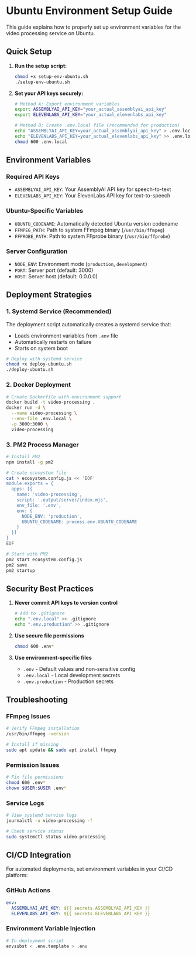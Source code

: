 # Ubuntu Environment Setup Guide

This guide explains how to properly set up environment variables for the video processing service on Ubuntu.

## Quick Setup

1. **Run the setup script:**
   ```bash
   chmod +x setup-env-ubuntu.sh
   ./setup-env-ubuntu.sh
   ```

2. **Set your API keys securely:**
   ```bash
   # Method A: Export environment variables
   export ASSEMBLYAI_API_KEY="your_actual_assemblyai_api_key"
   export ELEVENLABS_API_KEY="your_actual_elevenlabs_api_key"
   
   # Method B: Create .env.local file (recommended for production)
   echo "ASSEMBLYAI_API_KEY=your_actual_assemblyai_api_key" > .env.local
   echo "ELEVENLABS_API_KEY=your_actual_elevenlabs_api_key" >> .env.local
   chmod 600 .env.local
   ```

## Environment Variables

### Required API Keys
- `ASSEMBLYAI_API_KEY`: Your AssemblyAI API key for speech-to-text
- `ELEVENLABS_API_KEY`: Your ElevenLabs API key for text-to-speech

### Ubuntu-Specific Variables
- `UBUNTU_CODENAME`: Automatically detected Ubuntu version codename
- `FFMPEG_PATH`: Path to system FFmpeg binary (`/usr/bin/ffmpeg`)
- `FFPROBE_PATH`: Path to system FFprobe binary (`/usr/bin/ffprobe`)

### Server Configuration
- `NODE_ENV`: Environment mode (`production`, `development`)
- `PORT`: Server port (default: 3000)
- `HOST`: Server host (default: 0.0.0.0)

## Deployment Strategies

### 1. Systemd Service (Recommended)
The deployment script automatically creates a systemd service that:
- Loads environment variables from `.env` file
- Automatically restarts on failure
- Starts on system boot

```bash
# Deploy with systemd service
chmod +x deploy-ubuntu.sh
./deploy-ubuntu.sh
```

### 2. Docker Deployment
```bash
# Create Dockerfile with environment support
docker build -t video-processing .
docker run -d \
  --name video-processing \
  --env-file .env.local \
  -p 3000:3000 \
  video-processing
```

### 3. PM2 Process Manager
```bash
# Install PM2
npm install -g pm2

# Create ecosystem file
cat > ecosystem.config.js << 'EOF'
module.exports = {
  apps: [{
    name: 'video-processing',
    script: '.output/server/index.mjs',
    env_file: '.env',
    env: {
      NODE_ENV: 'production',
      UBUNTU_CODENAME: process.env.UBUNTU_CODENAME
    }
  }]
}
EOF

# Start with PM2
pm2 start ecosystem.config.js
pm2 save
pm2 startup
```

## Security Best Practices

1. **Never commit API keys to version control**
   ```bash
   # Add to .gitignore
   echo ".env.local" >> .gitignore
   echo ".env.production" >> .gitignore
   ```

2. **Use secure file permissions**
   ```bash
   chmod 600 .env*
   ```

3. **Use environment-specific files**
   - `.env` - Default values and non-sensitive config
   - `.env.local` - Local development secrets
   - `.env.production` - Production secrets

## Troubleshooting

### FFmpeg Issues
```bash
# Verify FFmpeg installation
/usr/bin/ffmpeg -version

# Install if missing
sudo apt update && sudo apt install ffmpeg
```

### Permission Issues
```bash
# Fix file permissions
chmod 600 .env*
chown $USER:$USER .env*
```

### Service Logs
```bash
# View systemd service logs
journalctl -u video-processing -f

# Check service status
sudo systemctl status video-processing
```

## CI/CD Integration

For automated deployments, set environment variables in your CI/CD platform:

### GitHub Actions
```yaml
env:
  ASSEMBLYAI_API_KEY: ${{ secrets.ASSEMBLYAI_API_KEY }}
  ELEVENLABS_API_KEY: ${{ secrets.ELEVENLABS_API_KEY }}
```

### Environment Variable Injection
```bash
# In deployment script
envsubst < .env.template > .env
```
